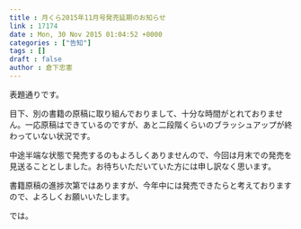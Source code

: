 ```yaml
---
title : 月くら2015年11月号発売延期のお知らせ
link : 17174
date : Mon, 30 Nov 2015 01:04:52 +0000
categories : ["告知"]
tags : []
draft : false
author : 倉下忠憲
---
```


表題通りです。

目下、別の書籍の原稿に取り組んでおりまして、十分な時間がとれておりません。一応原稿はできているのですが、あと二段階くらいのブラッシュアップが終わっていない状況です。

中途半端な状態で発売するのもよろしくありませんので、今回は月末での発売を見送ることとしました。お待ちいただいていた方には申し訳なく思います。

書籍原稿の進捗次第ではありますが、今年中には発売できたらと考えておりますので、よろしくお願いいたします。

では。